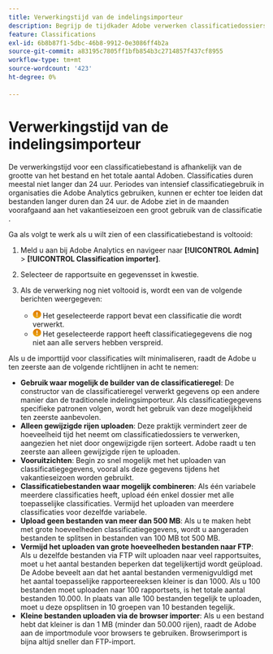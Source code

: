 ```yaml
---
title: Verwerkingstijd van de indelingsimporteur
description: Begrijp de tijdkader Adobe verwerken classificatiedossiers, en hoe te om verwerkingstijd te minimaliseren.
feature: Classifications
exl-id: 6b8b87f1-5dbc-46b8-9912-0e3086ff4b2a
source-git-commit: a83195c7805ff1bfb854b3c2714857f437cf8955
workflow-type: tm+mt
source-wordcount: '423'
ht-degree: 0%

---
```


# Verwerkingstijd van de indelingsimporteur

De verwerkingstijd voor een classificatiebestand is afhankelijk van de grootte van het bestand en het totale aantal Adoben. Classificaties duren meestal niet langer dan 24 uur. Periodes van intensief classificatiegebruik in organisaties die Adobe Analytics gebruiken, kunnen er echter toe leiden dat bestanden langer duren dan 24 uur. de Adobe ziet in de maanden voorafgaand aan het vakantieseizoen een groot gebruik van de classificatie .

Ga als volgt te werk als u wilt zien of een classificatiebestand is voltooid:

1. Meld u aan bij Adobe Analytics en navigeer naar **[!UICONTROL Admin]** > **[!UICONTROL Classification importer]**.
2. Selecteer de rapportsuite en gegevensset in kwestie.
3. Als de verwerking nog niet voltooid is, wordt een van de volgende berichten weergegeven:

   * ![Kennisgeving](assets/icon_notice_notice.gif) Het geselecteerde rapport bevat een classificatie die wordt verwerkt.
   * ![Kennisgeving](assets/icon_notice_notice.gif) Het geselecteerde rapport heeft classificatiegegevens die nog niet aan alle servers hebben verspreid.

Als u de importtijd voor classificaties wilt minimaliseren, raadt de Adobe u ten zeerste aan de volgende richtlijnen in acht te nemen:

* **Gebruik waar mogelijk de builder van de classificatieregel**: De constructor van de classificatieregel verwerkt gegevens op een andere manier dan de traditionele indelingsimporteur. Als classificatiegegevens specifieke patronen volgen, wordt het gebruik van deze mogelijkheid ten zeerste aanbevolen.
* **Alleen gewijzigde rijen uploaden**: Deze praktijk vermindert zeer de hoeveelheid tijd het neemt om classificatiedossiers te verwerken, aangezien het niet door ongewijzigde rijen sorteert. Adobe raadt u ten zeerste aan alleen gewijzigde rijen te uploaden.
* **Vooruitzichten**: Begin zo snel mogelijk met het uploaden van classificatiegegevens, vooral als deze gegevens tijdens het vakantieseizoen worden gebruikt.
* **Classificatiebestanden waar mogelijk combineren**: Als één variabele meerdere classificaties heeft, upload één enkel dossier met alle toepasselijke classificaties. Vermijd het uploaden van meerdere classificaties voor dezelfde variabele.
* **Upload geen bestanden van meer dan 500 MB**: Als u te maken hebt met grote hoeveelheden classificatiegegevens, wordt u aangeraden bestanden te splitsen in bestanden van 100 MB tot 500 MB.
* **Vermijd het uploaden van grote hoeveelheden bestanden naar FTP**: Als u dezelfde bestanden via FTP wilt uploaden naar veel rapportsuites, moet u het aantal bestanden beperken dat tegelijkertijd wordt geüpload. De Adobe beveelt aan dat het aantal bestanden vermenigvuldigd met het aantal toepasselijke rapporteereeksen kleiner is dan 1000. Als u 100 bestanden moet uploaden naar 100 rapportsets, is het totale aantal bestanden 10.000. In plaats van alle 100 bestanden tegelijk te uploaden, moet u deze opsplitsen in 10 groepen van 10 bestanden tegelijk.
* **Kleine bestanden uploaden via de browser importer**: Als u een bestand hebt dat kleiner is dan 1 MB (minder dan 50.000 rijen), raadt de Adobe aan de importmodule voor browsers te gebruiken. Browserimport is bijna altijd sneller dan FTP-import.
